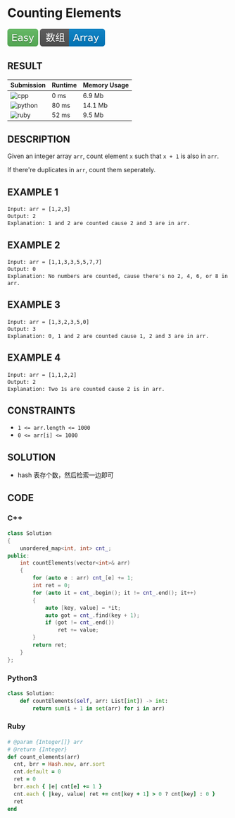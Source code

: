 # Counting Elements

![Easy](../../materials/-Easy-5cb85c.svg) ![Array](../../materials/数组-Array-007ec6.svg)

## RESULT

| Submission                                                         | Runtime | Memory Usage |
| ------------------------------------------------------------------ | ------- | ------------ |
| ![cpp](https://img.shields.io/badge/leetcode1426-cpp-f34b7d.svg)   | 0 ms    | 6.9 Mb       |
| ![python](https://img.shields.io/badge/leetcode1426-py-3572A5.svg) | 80 ms   | 14.1 Mb      |
| ![ruby](https://img.shields.io/badge/leetcode1426-rb-701516.svg)   | 52 ms   | 9.5 Mb       |

## DESCRIPTION

Given an integer array `arr`, count element `x` such that `x + 1` is also in `arr`.

If there're duplicates in `arr`, count them seperately.

## EXAMPLE 1

```plain
Input: arr = [1,2,3]
Output: 2
Explanation: 1 and 2 are counted cause 2 and 3 are in arr.
```

## EXAMPLE 2

```plain
Input: arr = [1,1,3,3,5,5,7,7]
Output: 0
Explanation: No numbers are counted, cause there's no 2, 4, 6, or 8 in arr.
```

## EXAMPLE 3

```plain
Input: arr = [1,3,2,3,5,0]
Output: 3
Explanation: 0, 1 and 2 are counted cause 1, 2 and 3 are in arr.
```

## EXAMPLE 4

```plain
Input: arr = [1,1,2,2]
Output: 2
Explanation: Two 1s are counted cause 2 is in arr.
```

## CONSTRAINTS

* `1 <= arr.length <= 1000`
* `0 <= arr[i] <= 1000`

## SOLUTION

* hash 表存个数，然后检索一边即可

## CODE

### C++

```cpp
class Solution
{
    unordered_map<int, int> cnt_;
public:
    int countElements(vector<int>& arr)
    {
        for (auto e : arr) cnt_[e] += 1;
        int ret = 0;
        for (auto it = cnt_.begin(); it != cnt_.end(); it++)
        {
            auto [key, value] = *it;
            auto got = cnt_.find(key + 1);
            if (got != cnt_.end())
                ret += value;
        } 
        return ret;
    }
};
```

### Python3

```python
class Solution:
    def countElements(self, arr: List[int]) -> int:
        return sum(i + 1 in set(arr) for i in arr)
```

### Ruby

```ruby
# @param {Integer[]} arr
# @return {Integer}
def count_elements(arr)
  cnt, brr = Hash.new, arr.sort
  cnt.default = 0
  ret = 0
  brr.each { |e| cnt[e] += 1 }
  cnt.each { |key, value| ret += cnt[key + 1] > 0 ? cnt[key] : 0 }
  ret
end
```